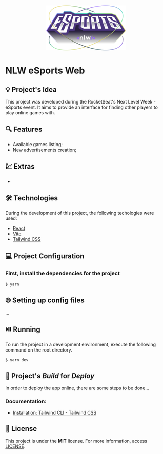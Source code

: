 <h1 align="center"><img alt="NLW eSports Web" title="NLW eSports Web" src=".github/logo.svg" width="250" /></h1>

# NLW eSports Web

## 💡 Project's Idea

This project was developed during the RocketSeat's Next Level Week - eSports event. It aims to provide an interface for finding other players to play online games with.

## 🔍 Features

* Available games listing;
* New advertisements creation;

## 💹 Extras

*

## 🛠 Technologies

During the development of this project, the following techologies were used:

- [React](https://reactjs.org/)
- [Vite](https://vitejs.dev/)
- [Tailwind CSS](https://tailwindcss.com/)

## 💻 Project Configuration

### First, install the dependencies for the project

```bash
$ yarn
```

## 🌐 Setting up config files

...

## ⏯️ Running

To run the project in a development environment, execute the following command on the root directory.

```bash
$ yarn dev
```

## 🔨 Project's *Build* for *Deploy*

In order to deploy the app online, there are some steps to be done...

### Documentation:
* [Installation: Tailwind CLI - Tailwind CSS](https://tailwindcss.com/docs/installation)

## 📄 License

This project is under the **MIT** license. For more information, access [LICENSE](./LICENSE).
